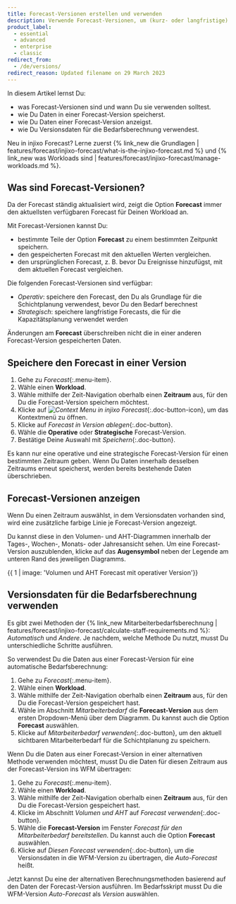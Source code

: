 ```yaml
---
title: Forecast-Versionen erstellen und verwenden
description: Verwende Forecast-Versionen, um (kurz- oder langfristige) Forecasts untereinander oder mit dem tatsächlichen Volumen vergleichen zu können.
product_label:
  - essential
  - advanced
  - enterprise
  - classic
redirect_from:
  - /de/versions/
redirect_reason: Updated filename on 29 March 2023
---
```


In diesem Artikel lernst Du:
- was Forecast-Versionen sind und wann Du sie verwenden solltest.
- wie Du Daten in einer Forecast-Version speicherst.
- wie Du Daten einer Forecast-Version anzeigst.
- wie Du Versionsdaten für die Bedarfsberechnung verwendest.

Neu in injixo Forecast? Lerne zuerst {% link_new die Grundlagen | features/forecast/injixo-forecast/what-is-the-injixo-forecast.md %} und {% link_new was Workloads sind | features/forecast/injixo-forecast/manage-workloads.md %}.

## Was sind Forecast-Versionen?

Da der Forecast ständig aktualisiert wird, zeigt die Option **Forecast** immer den  aktuellsten verfügbaren Forecast für Deinen Workload an.

Mit Forecast-Versionen kannst Du:
- bestimmte Teile der Option **Forecast** zu einem bestimmten Zeitpunkt speichern.
- den gespeicherten Forecast mit den aktuellen Werten vergleichen.
- den ursprünglichen Forecast, z. B. bevor Du Ereignisse hinzufügst, mit dem aktuellen Forecast vergleichen.

Die folgenden Forecast-Versionen sind verfügbar:
- *Operativ*: speichere den Forecast, den Du als Grundlage für die Schichtplanung verwendest, bevor Du den Bedarf berechnest
- *Strategisch*: speichere langfristige Forecasts, die für die Kapazitätsplanung verwendet werden

Änderungen am **Forecast** überschreiben nicht die in einer anderen Forecast-Version gespeicherten Daten.

## Speichere den Forecast in einer Version

1. Gehe zu *Forecast*{:.menu-item}.
2. Wähle einen **Workload**.
3. Wähle mithilfe der Zeit-Navigation oberhalb einen **Zeitraum** aus, für den Du die Forecast-Version speichern möchtest.
4. Klicke auf _![Context Menu in injixo Forecast](/assets/img/common/forecast/context-menu.svg)_{:.doc-button-icon}, um das Kontextmenü zu öffnen.
5. Klicke auf _Forecast in Version ablegen_{:.doc-button}.
6. Wähle die **Operative** oder **Strategische** Forecast-Version.
7. Bestätige Deine Auswahl mit _Speichern_{:.doc-button}.

Es kann nur eine operative und eine strategische Forecast-Version für einen bestimmten Zeitraum geben. Wenn Du Daten innerhalb desselben Zeitraums erneut speicherst, werden bereits bestehende Daten überschrieben.  

## Forecast-Versionen anzeigen

Wenn Du einen Zeitraum auswählst, in dem Versionsdaten vorhanden sind, wird eine zusätzliche farbige Linie je Forecast-Version angezeigt.

Du kannst diese in den Volumen- und AHT-Diagrammen innerhalb der Tages-, Wochen-, Monats- oder Jahresansicht sehen. Um eine Forecast-Version auszublenden, klicke auf das **Augensymbol** neben der Legende am unteren Rand des jeweiligen Diagramms.

{{ 1 | image: 'Volumen und AHT Forecast mit operativer Version'}}

## Versionsdaten für die Bedarfsberechnung verwenden

Es gibt zwei Methoden der {% link_new Mitarbeiterbedarfsberechnung | features/forecast/injixo-forecast/calculate-staff-requirements.md %}: *Automatisch* und *Andere*. Je nachdem, welche Methode Du nutzt, musst Du unterschiedliche Schritte ausführen.

So verwendest Du die Daten aus einer Forecast-Version für eine automatische Bedarfsberechnung:

1. Gehe zu *Forecast*{:.menu-item}.
2. Wähle einen **Workload**.
3. Wähle mithilfe der Zeit-Navigation oberhalb einen **Zeitraum** aus, für den Du die Forecast-Version gespeichert hast.
4. Wähle im Abschnitt *Mitarbeiterbedarf* die **Forecast-Version** aus dem ersten Dropdown-Menü über dem Diagramm. Du kannst auch die Option **Forecast** auswählen.
5. Klicke auf _Mitarbeiterbedarf verwenden_{:.doc-button}, um den aktuell sichtbaren Mitarbeiterbedarf für die Schichtplanung zu speichern.

Wenn Du die Daten aus einer Forecast-Version in einer alternativen Methode verwenden möchtest, musst Du die Daten für diesen Zeitraum aus der Forecast-Version ins WFM übertragen:

1. Gehe zu *Forecast*{:.menu-item}.
2. Wähle einen **Workload**.
3. Wähle mithilfe der Zeit-Navigation oberhalb einen **Zeitraum** aus, für den Du die Forecast-Version gespeichert hast.
4. Klicke im Abschnitt *Volumen und AHT* auf _Forecast verwenden_{:.doc-button}.
5. Wähle die **Forecast-Version** im Fenster *Forecast für den Mitarbeiterbedarf bereitstellen*. Du kannst auch die Option **Forecast** auswählen.
6. Klicke auf *Diesen Forecast verwenden*{:.doc-button}, um die Versionsdaten in die WFM-Version zu übertragen, die *Auto-Forecast* heißt.

Jetzt kannst Du eine der alternativen Berechnungsmethoden basierend auf den Daten der Forecast-Version ausführen. Im Bedarfsskript musst Du die WFM-Version *Auto-Forecast* als *Version* auswählen.
